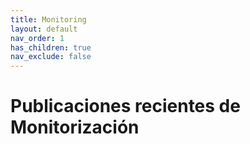 ```yaml
---
title: Monitoring
layout: default
nav_order: 1
has_children: true
nav_exclude: false
---
```


# Publicaciones recientes de Monitorización

